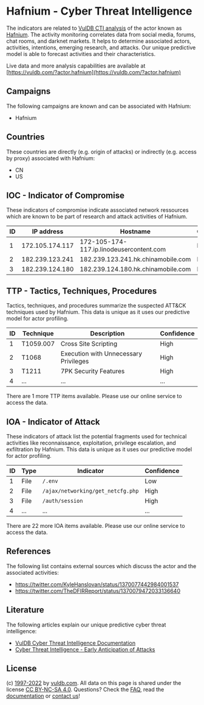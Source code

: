 # Hafnium - Cyber Threat Intelligence

The indicators are related to [VulDB CTI analysis](https://vuldb.com/?kb.cti) of the actor known as [Hafnium](https://vuldb.com/?actor.hafnium). The activity monitoring correlates data from social media, forums, chat rooms, and darknet markets. It helps to determine associated actors, activities, intentions, emerging research, and attacks. Our unique predictive model is able to forecast activities and their characteristics.

Live data and more analysis capabilities are available at [https://vuldb.com/?actor.hafnium](https://vuldb.com/?actor.hafnium)

## Campaigns

The following campaigns are known and can be associated with Hafnium:

* Hafnium

## Countries

These countries are directly (e.g. origin of attacks) or indirectly (e.g. access by proxy) associated with Hafnium:

* CN
* US

## IOC - Indicator of Compromise

These indicators of compromise indicate associated network ressources which are known to be part of research and attack activities of Hafnium.

ID | IP address | Hostname | Confidence
-- | ---------- | -------- | ----------
1 | 172.105.174.117 | 172-105-174-117.ip.linodeusercontent.com | High
2 | 182.239.123.241 | 182.239.123.241.hk.chinamobile.com | High
3 | 182.239.124.180 | 182.239.124.180.hk.chinamobile.com | High

## TTP - Tactics, Techniques, Procedures

Tactics, techniques, and procedures summarize the suspected ATT&CK techniques used by Hafnium. This data is unique as it uses our predictive model for actor profiling.

ID | Technique | Description | Confidence
-- | --------- | ----------- | ----------
1 | T1059.007 | Cross Site Scripting | High
2 | T1068 | Execution with Unnecessary Privileges | High
3 | T1211 | 7PK Security Features | High
4 | ... | ... | ...

There are 1 more TTP items available. Please use our online service to access the data.

## IOA - Indicator of Attack

These indicators of attack list the potential fragments used for technical activities like reconnaissance, exploitation, privilege escalation, and exfiltration by Hafnium. This data is unique as it uses our predictive model for actor profiling.

ID | Type | Indicator | Confidence
-- | ---- | --------- | ----------
1 | File | `/.env` | Low
2 | File | `/ajax/networking/get_netcfg.php` | High
3 | File | `/auth/session` | High
4 | ... | ... | ...

There are 22 more IOA items available. Please use our online service to access the data.

## References

The following list contains external sources which discuss the actor and the associated activities:

* https://twitter.com/KyleHanslovan/status/1370077442984001537
* https://twitter.com/TheDFIRReport/status/1370079472033136640

## Literature

The following articles explain our unique predictive cyber threat intelligence:

* [VulDB Cyber Threat Intelligence Documentation](https://vuldb.com/?kb.cti)
* [Cyber Threat Intelligence - Early Anticipation of Attacks](https://www.scip.ch/en/?labs.20201022)

## License

(c) [1997-2022](https://vuldb.com/?kb.changelog) by [vuldb.com](https://vuldb.com/?kb.about). All data on this page is shared under the license [CC BY-NC-SA 4.0](https://creativecommons.org/licenses/by-nc-sa/4.0/). Questions? Check the [FAQ](https://vuldb.com/?kb.faq), read the [documentation](https://vuldb.com/?kb) or [contact us](https://vuldb.com/?contact)!
